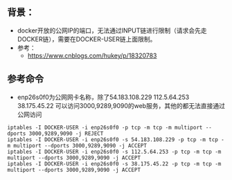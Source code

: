 ## 背景：
- docker开放的公网IP的端口，无法通过INPUT链进行限制（请求会先走DOCKER链），需要在DOCKER-USER链上面限制。
- 参考：
	- https://www.cnblogs.com/hukey/p/18320783

## 参考命令
- enp26s0f0为公网网卡名称，除了54.183.108.229 112.5.64.253  38.175.45.22 可以访问3000,9289,9090的web服务，其他的都无法直接通过公网访问
```
iptables -I DOCKER-USER -i enp26s0f0 -p tcp -m tcp -m multiport --dports 3000,9289,9090 -j REJECT
iptables -I DOCKER-USER -i enp26s0f0 -s 54.183.108.229 -p tcp -m tcp -m multiport --dports 3000,9289,9090 -j ACCEPT
iptables -I DOCKER-USER -i enp26s0f0 -s 112.5.64.253 -p tcp -m tcp -m multiport --dports 3000,9289,9090 -j ACCEPT
iptables -I DOCKER-USER -i enp26s0f0 -s 38.175.45.22 -p tcp -m tcp -m multiport --dports 3000,9289,9090 -j ACCEPT
```
